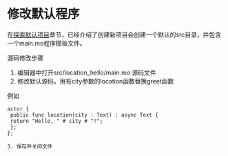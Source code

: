 # 修改默认程序



在[探索默认项目](../1.-tan-suo-mo-ren-xiang-mu/)章节，已经介绍了创建新项目会创建一个默认的src目录，并包含一个main.mo程序模板文件。

源码修改步骤

1. 编辑器中打开src/location\_hello/main.mo 源码文件
2. 修改默认源码，用有city参数的location函数替换greet函数

例如

```text
actor {
 public func location(city : Text) : async Text {
 return "Hello, " # city # "!";
 };
};
```

    3. 保存并关闭文件

